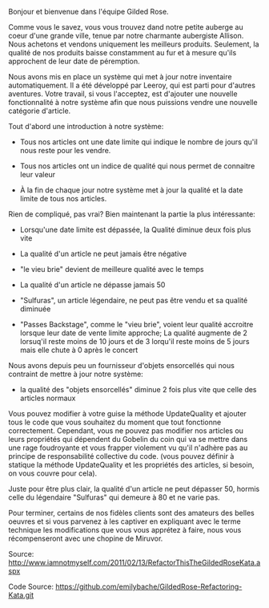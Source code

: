 Bonjour et bienvenue dans l'équipe Gilded Rose.

Comme vous le savez, vous vous trouvez dand notre petite auberge au coeur
d'une grande ville, tenue par notre charmante aubergiste Allison.
Nous achetons et vendons uniquement les meilleurs produits.
Seulement, la qualité de nos produits baisse constamment au fur et à mesure
qu'ils approchent de leur date de péremption.

Nous avons mis en place un système qui met à jour notre inventaire automatiquement.
Il a été développé par Leeroy, qui est parti pour d'autres aventures.
Votre travail, si vous l'acceptez, est d'ajouter une nouvelle fonctionnalité
à notre système afin que nous puissions vendre une nouvelle catégorie d'article.

Tout d'abord une introduction à notre système:

  - Tous nos articles ont une date limite qui indique le nombre de jours qu'il nous
    reste pour les vendre.

  - Tous nos articles ont un indice de qualité qui nous permet de connaitre leur valeur

  - À la fin de chaque jour notre système met à jour la qualité et la date limite de
    tous nos articles.

Rien de compliqué, pas vrai? Bien maintenant la partie la plus intéressante:

  - Lorsqu'une date limite est dépassée, la Qualité diminue deux fois plus vite

  - La qualité d'un article ne peut jamais être négative

  - "le vieu brie" devient de meilleure qualité avec le temps

  - La qualité d'un article ne dépasse jamais 50

  - "Sulfuras", un article légendaire, ne peut pas être vendu et sa qualité diminuée

  - "Passes Backstage", comme le "vieu brie", voient leur qualité accroitre lorsque
    leur date de vente limite approche; La qualité augmente de 2 lorsuq'il reste
    moins de 10 jours et de 3 lorqu'il reste moins de 5 jours mais elle chute à 0 après
    le concert

Nous avons depuis peu un fournisseur d'objets ensorcellés qui nous contraint
de mettre à jour notre système:

  - la qualité des "objets ensorcellés" diminue 2 fois plus vite que celle des
    articles normaux

Vous pouvez modifier à votre guise la méthode UpdateQuality et ajouter tous
le code que vous souhaitez du moment que tout fonctionne correctement.
Cependant, vous ne pouvez pas modifier nos articles ou leurs propriétés qui
dépendent du Gobelin du coin qui va se mettre dans une rage foudroyante et
vous frapper violement vu qu'il n'adhère pas au principe de responsabilité collective
du code.
(vous pouvez définir à statique la méthode UpdateQuality et les propriétés des articles,
si besoin, on vous couvre pour cela).

Juste pour être plus clair, la qualité d'un article ne peut dépasser 50, hormis
celle du légendaire "Sulfuras" qui demeure à 80 et ne varie pas.

Pour terminer, certains de nos fidèles clients sont des amateurs des belles oeuvres et
si vous parvenez à les captiver en expliquant avec le terme technique les modifications
que vous vous apprétez à faire, nous vous récompenseront avec une chopine de Miruvor.

Source: <http://www.iamnotmyself.com/2011/02/13/RefactorThisTheGildedRoseKata.aspx>

Code Source: <https://github.com/emilybache/GildedRose-Refactoring-Kata.git>
